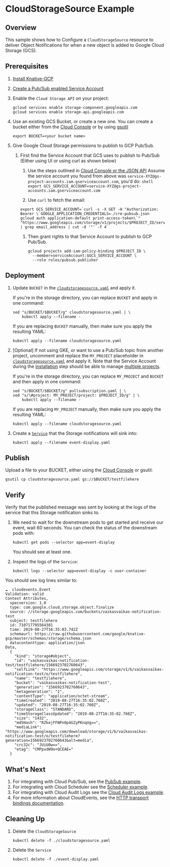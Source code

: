 # CloudStorageSource Example

## Overview

This sample shows how to Configure a `CloudStorageSource` resource to deliver Object
Notifications for when a new object is added to Google Cloud Storage (GCS).

## Prerequisites

1. [Install Knative-GCP](../../install/install-knative-gcp.md)

1. [Create a Pub/Sub enabled Service Account](../../install/pubsub-service-account.md)

1. Enable the `Cloud Storage API` on your project:

   ```shell
   gcloud services enable storage-component.googleapis.com
   gcloud services enable storage-api.googleapis.com
   ```

1. Use an existing GCS Bucket, or create a new one. You can create a bucket
   either from the [Cloud Console](https://cloud.google.com/console) or by using
   [gsutil](https://cloud.google.com/storage/docs/gsutil/commands/mb)

   ```shell
   export BUCKET=<your bucket name>
   ```

1. Give Google Cloud Storage permissions to publish to GCP Pub/Sub.

   1. First find the Service Account that GCS uses to publish to Pub/Sub (Either
      using UI or using curl as shown below)

      1. Use the steps outlined in
         [Cloud Console or the JSON API](https://cloud.google.com/storage/docs/getting-service-account)
         Assume the service account you found from above was
         `service-XYZ@gs-project-accounts.iam.gserviceaccount.com`, you'd do:
         `shell export GCS_SERVICE_ACCOUNT=service-XYZ@gs-project-accounts.iam.gserviceaccount.com`

      1. Use `curl` to fetch the email:

      ```shell
      export GCS_SERVICE_ACCOUNT=`curl -s -X GET -H "Authorization: Bearer \`GOOGLE_APPLICATION_CREDENTIALS=./cre-pubsub.json gcloud auth application-default print-access-token\`" "https://www.googleapis.com/storage/v1/projects/$PROJECT_ID/serviceAccount" | grep email_address | cut -d '"' -f 4`
      ```

      1. Then grant rights to that Service Account to publish to GCP Pub/Sub.

         ```shell
         gcloud projects add-iam-policy-binding $PROJECT_ID \
           --member=serviceAccount:$GCS_SERVICE_ACCOUNT \
           --role roles/pubsub.publisher
         ```

## Deployment

1. Update `BUCKET` in the [`cloudstoragesource.yaml`](cloudstoragesource.yaml) and apply it.

   If you're in the storage directory, you can replace `BUCKET` and apply in one
   command:

   ```shell
   sed "s/BUCKET/$BUCKET/g" cloudstoragesource.yaml | \
       kubectl apply --filename -
   ```

   If you are replacing `BUCKET` manually, then make sure you apply the
   resulting YAML:

   ```shell
   kubectl apply --filename cloudstoragesource.yaml
   ```

1. [Optional] If not using GKE, or want to use a Pub/Sub topic from another
   project, uncomment and replace the `MY_PROJECT` placeholder in [`cloudstoragesource.yaml`](cloudstoragesource.yaml) and apply it.
   Note that the Service Account during the [installation](../../install/install-knative-gcp.md) step should be able to manage
   [multiple projects](../../install/managing-multiple-projects.md).   

   If you're in the storage directory, you can replace `MY_PROJECT` and `BUCKET`
   and then apply in one command:

   ```shell
   sed "s/BUCKET/$BUCKET/g" pullsubscription.yaml | \
   sed "s/\#project: MY_PROJECT/project: $PROJECT_ID/g" | \
       kubectl apply --filename -
   ```

   If you are replacing `MY_PROJECT` manually, then make sure you apply the
   resulting YAML:

   ```shell
   kubectl apply --filename cloudstoragesource.yaml
   ```

1. Create a [`Service`](event-display.yaml) that the Storage notifications will sink into:

   ```shell
   kubectl apply --filename event-display.yaml
   ```

## Publish

Upload a file to your BUCKET, either using the [Cloud Console](https://cloud.google.com/console) or gsutil:

```shell
gsutil cp cloudstoragesource.yaml gs://$BUCKET/testfilehere
```

## Verify

Verify that the published message was sent by looking at the logs of the service
that this Storage notification sinks to.

1. We need to wait for the downstream pods to get started and receive our event,
   wait 60 seconds. You can check the status of the downstream pods with:

     ```shell
     kubectl get pods --selector app=event-display
     ```
    You should see at least one.

1. Inspect the logs of the `Service`:

   ```shell
   kubectl logs --selector app=event-display -c user-container
   ```

You should see log lines similar to:

```shell
☁️  cloudevents.Event
Validation: valid
Context Attributes,
  specversion: 1.0
  type: com.google.cloud.storage.object.finalize
  source: //storage.googleapis.com/buckets/vaikasvaikas-notification-test
  subject: testfilehere
  id: 710717795564381
  time: 2019-08-27T16:35:03.742Z
  schemaurl: https://raw.githubusercontent.com/google/knative-gcp/master/schemas/storage/schema.json
  datacontenttype: application/json
Data,
  {
    "kind": "storage#object",
    "id": "vaikasvaikas-notification-test/testfilehere/1566923702760643",
    "selfLink": "https://www.googleapis.com/storage/v1/b/vaikasvaikas-notification-test/o/testfilehere",
    "name": "testfilehere",
    "bucket": "vaikasvaikas-notification-test",
    "generation": "1566923702760643",
    "metageneration": "1",
    "contentType": "application/octet-stream",
    "timeCreated": "2019-08-27T16:35:02.760Z",
    "updated": "2019-08-27T16:35:02.760Z",
    "storageClass": "STANDARD",
    "timeStorageClassUpdated": "2019-08-27T16:35:02.760Z",
    "size": "1432",
    "md5Hash": "RZkejFFNPn0p4GZyPKnqUg==",
    "mediaLink": "https://www.googleapis.com/download/storage/v1/b/vaikasvaikas-notification-test/o/testfilehere?generation=1566923702760643&alt=media",
    "crc32c": "JUiU0w==",
    "etag": "CMPpxdW9o+QCEAE="
  }
```

## What's Next

1. For integrating with Cloud Pub/Sub, see the [PubSub example](../../examples/cloudpubsubsource/README.md).
1. For integrating with Cloud Scheduler see the [Scheduler example](../../examples/cloudschedulersource/README.md).
1. For integrating with Cloud Audit Logs see the [Cloud Audit Logs example](../../examples/cloudauditlogssource/README.md).
1. For more information about CloudEvents, see the [HTTP transport bindings documentation](https://github.com/cloudevents/spec).

## Cleaning Up

1. Delete the `CloudStorageSource`

    ```shell
    kubectl delete -f ./cloudstoragesource.yaml
    ```
1. Delete the `Service`    
    
    ```shell
    kubectl delete -f ./event-display.yaml
    ```

